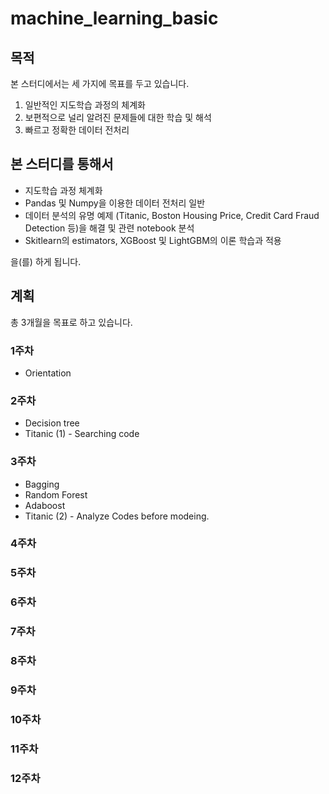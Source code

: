# machine_learning_basic

## 목적
본 스터디에서는 세 가지에 목표를 두고 있습니다.

1. 일반적인 지도학습 과정의 체계화
2. 보편적으로 널리 알려진 문제들에 대한 학습 및 해석
3. 빠르고 정확한 데이터 전처리

## 본 스터디를 통해서

- 지도학습 과정 체계화
- Pandas 및 Numpy을 이용한 데이터 전처리 일반
- 데이터 분석의 유명 예제 (Titanic, Boston Housing Price, Credit Card Fraud Detection 등)을 해결 및 관련 notebook 분석
- Skitlearn의 estimators, XGBoost 및 LightGBM의 이론 학습과 적용

을(를) 하게 됩니다.

## 계획

총 3개월을 목표로 하고 있습니다. 

### 1주차
- Orientation
### 2주차
- Decision tree
- Titanic (1) - Searching code
### 3주차
- Bagging
- Random Forest
- Adaboost
- Titanic (2) - Analyze Codes before modeing.
### 4주차
### 5주차
### 6주차
### 7주차
### 8주차
### 9주차
### 10주차
### 11주차
### 12주차









